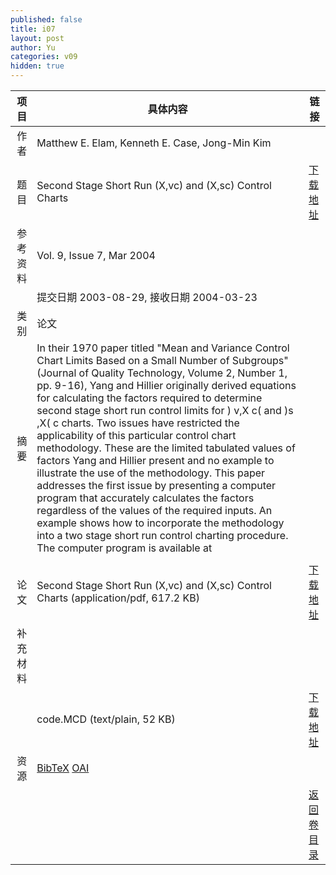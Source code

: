 ```yaml
---
published: false
title: i07
layout: post
author: Yu
categories: v09
hidden: true
---
```


| 项目 | 具体内容 | 链接 |
|---:|---|---|
| 作者 | Matthew E. Elam, Kenneth E. Case, Jong-Min Kim| |
| 题目 |Second Stage Short Run (X,vc) and (X,sc) Control Charts | [下载地址](http://www.jstatsoft.org/v09/i07/paper) |
| 参考资料 |Vol. 9, Issue 7, Mar 2004 | |
| | 提交日期 2003-08-29, 接收日期 2004-03-23| | 
| 类别 | 论文| |
| 摘要 | In their 1970 paper titled "Mean and Variance Control Chart Limits Based on a Small Number of Subgroups" (Journal of Quality Technology, Volume 2, Number 1, pp. 9-16), Yang and Hillier originally derived equations for calculating the factors required to determine second stage short run control limits for ) v,X c(  and )s ,X( c  charts. Two issues have restricted the applicability of this particular control chart methodology. These are the limited tabulated values of factors Yang and Hillier present and no example to illustrate the use of the methodology. This paper addresses the first issue by presenting a computer program that accurately calculates the factors regardless of the values of the required inputs. An example shows how to incorporate the methodology into a two stage short run control charting procedure. The computer program is available at 
| |
| 论文 | Second Stage Short Run (X,vc) and (X,sc) Control Charts  (application/pdf, 617.2 KB)| [下载地址](http://www.jstatsoft.org/v09/i07/paper) |
| 补充材料 | | |
| |code.MCD  (text/plain, 52 KB)|  [下载地址](http://www.jstatsoft.org/v09/i07/supp/1) |
| 资源 | [BibTeX](http://www.jstatsoft.org/v09/i07/bibtex) [OAI](http://www.jstatsoft.org/oai?verb=GetRecord&identifier=oai.jstatsoft/v09/i07&prefix=oai_dc)| |
| |  | [返回卷目录]({{site.baseurl}}/volume/v09.html) |